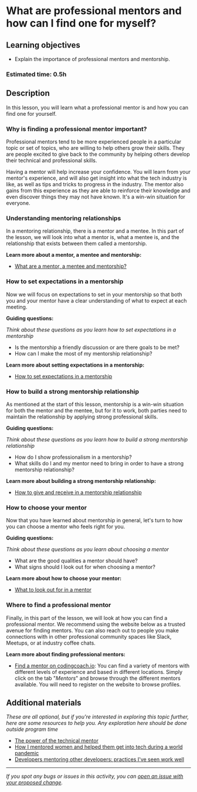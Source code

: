 # What are professional mentors and how can I find one for myself?

## Learning objectives

- Explain the importance of professional mentors and mentorship.

### Estimated time: 0.5h

## Description

In this lesson, you will learn what a professional mentor is and how you can find one for yourself.

### Why is finding a professional mentor important?

Professional mentors tend to be more experienced people in a particular topic or set of topics, who are willing to help others grow their skills. They are people excited to give back to the community by helping others develop their technical and professional skills.

Having a mentor will help increase your confidence. You will learn from your mentor's experience, and will also get insight into what the tech industry is like, as well as tips and tricks to progress in the industry. The mentor also gains from this experience as they are able to reinforce their knowledge and even discover things they may not have known. It's a win-win situation for everyone.

### Understanding mentoring relationships

In a mentoring relationship, there is a mentor and a mentee. In this part of the lesson, we will look into what a mentor is, what a mentee is, and the relationship that exists between them called a mentorship.

**Learn more about a mentor, a mentee and mentorship:**

- [What are a mentor, a mentee and mentorship?](what-are-a-mentor-a-mentee-and-mentorship.md)

### How to set expectations in a mentorship

Now we will focus on expectations to set in your mentorship so that both you and your mentor have a clear understanding of what to expect at each meeting.

**Guiding questions:**

*Think about these questions as you learn how to set expectations in a mentorship*

- Is the mentorship a friendly discussion or are there goals to be met?
- How can I make the most of my mentorship relationship?

**Learn more about setting expectations in a mentorship:**

- [How to set expectations in a mentorship](how-to-set-expectations-in-a-mentorship.md)

### How to build a strong mentorship relationship

As mentioned at the start of this lesson, mentorship is a win-win situation for both the mentor and the mentee, but for it to work, both parties need to maintain the relationship by applying strong professional skills.

**Guiding questions:**

*Think about these questions as you learn how to build a strong mentorship relationship*

- How do I show professionalism in a mentorship?
- What skills do I and my mentor need to bring in order to have a strong mentorship relationship?

**Learn more about building a strong mentorship relationship:**

- [How to give and receive in a mentorship relationship](how-to-give-and-receive-in-a-mentorship.md)

### How to choose your mentor

Now that you have learned about mentorship in general, let's turn to how you can choose a mentor who feels right for you.

**Guiding questions:**

*Think about these questions as you learn about choosing a mentor*

- What are the good qualities a mentor should have?
- What signs should I look out for when choosing a mentor?

**Learn more about how to choose your mentor:**

- [What to look out for in a mentor](what-to-look-out-for-in-a-mentor.md)

### Where to find a professional mentor

Finally, in this part of the lesson, we will look at how you can find a professional mentor. We recommend using the website below as a trusted avenue for finding mentors. You can also reach out to people you make connections with in other professional community spaces like Slack, Meetups, or at industry coffee chats.

**Learn more about finding professional mentors:**

- [Find a mentor on codingcoach.io](http://codingcoach.io): You can find a variety of mentors with different levels of experience and based in different locations. Simply click on the tab "*Mentors*" and browse through the different mentors available. You will need to register on the website to browse profiles.

## Additional materials

*These are all optional, but if you're interested in exploring this topic further, here are some resources to help you. Any exploration here should be done outside program time*

- [The power of the technical mentor](https://technical.ly/philly/2019/09/09/angel-young-web-developer-power-technical-mentor/)
- [How I mentored women and helped them get into tech during a world pandemic](https://www.freecodecamp.org/news/mentoring-women-in-tech-during-a-pandemic/)
- [Developers mentoring other developers: practices I've seen work well](https://blog.pragmaticengineer.com/developers-mentoring-other-developers/#when-you-are-a-mentee)

------

_If you spot any bugs or issues in this activity, you can [open an issue with your proposed change](https://github.com/microverseinc/curriculum-transversal-skills/blob/main/git-github/articles/open_issue.md)._